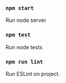 ### `npm start`
Run node server

### `npm test`
Run node tests

### `npm run lint`
Run ESLint on project.
